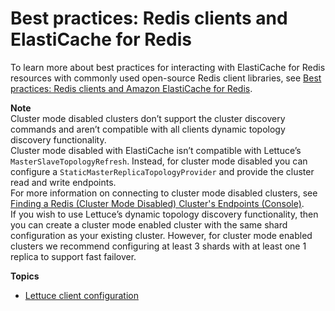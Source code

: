 # Best practices: Redis clients and ElastiCache for Redis<a name="BestPractices.Clients"></a>

To learn more about best practices for interacting with ElastiCache for Redis resources with commonly used open\-source Redis client libraries, see [Best practices: Redis clients and Amazon ElastiCache for Redis](http://aws.amazon.com/blogs/database/best-practices-redis-clients-and-amazon-elasticache-for-redis/)\. 

**Note**  
Cluster mode disabled clusters don’t support the cluster discovery commands and aren’t compatible with all clients dynamic topology discovery functionality\.  
Cluster mode disabled with ElastiCache isn’t compatible with Lettuce’s `MasterSlaveTopologyRefresh`\. Instead, for cluster mode disabled you can configure a `StaticMasterReplicaTopologyProvider` and provide the cluster read and write endpoints\.  
For more information on connecting to cluster mode disabled clusters, see [Finding a Redis \(Cluster Mode Disabled\) Cluster's Endpoints \(Console\)](Endpoints.md#Endpoints.Find.Redis)\.  
If you wish to use Lettuce’s dynamic topology discovery functionality, then you can create a cluster mode enabled cluster with the same shard configuration as your existing cluster\. However, for cluster mode enabled clusters we recommend configuring at least 3 shards with at least one 1 replica to support fast failover\.

**Topics**
+ [Lettuce client configuration](BestPractices.Clients-lettuce.md)